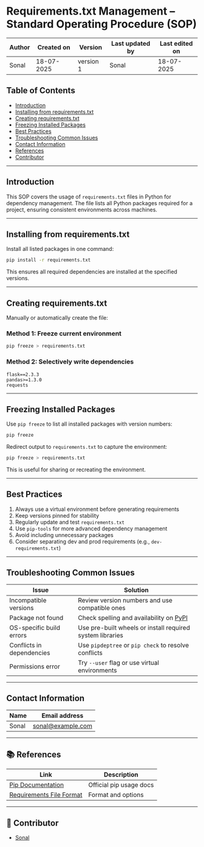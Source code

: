 # Requirements.txt Management – Standard Operating Procedure (SOP)

| Author      | Created on  | Version    | Last updated by | Last edited on |
|-------------|-------------|------------|-----------------|----------------|
| Sonal       | 18-07-2025  | version 1  | Sonal           | 18-07-2025     |

## Table of Contents
- [Introduction](#introduction)
- [Installing from requirements.txt](#installing-from-requirementstxt)
- [Creating requirements.txt](#creating-requirementstxt)
- [Freezing Installed Packages](#freezing-installed-packages)
- [Best Practices](#best-practices)
- [Troubleshooting Common Issues](#troubleshooting-common-issues)
- [Contact Information](#contact-information)
- [References](#references)
- [Contributor](#contributor)

---

## Introduction

This SOP covers the usage of `requirements.txt` files in Python for dependency management. The file lists all Python packages required for a project, ensuring consistent environments across machines.

---

## Installing from requirements.txt

Install all listed packages in one command:

```bash
pip install -r requirements.txt
```

This ensures all required dependencies are installed at the specified versions.

---

## Creating requirements.txt

Manually or automatically create the file:

### Method 1: Freeze current environment
```bash
pip freeze > requirements.txt
```

### Method 2: Selectively write dependencies
```text
flask==2.3.3
pandas>=1.3.0
requests
```

---

## Freezing Installed Packages

Use `pip freeze` to list all installed packages with version numbers:

```bash
pip freeze
```

Redirect output to `requirements.txt` to capture the environment:

```bash
pip freeze > requirements.txt
```

This is useful for sharing or recreating the environment.

---

## Best Practices

1. Always use a virtual environment before generating requirements  
2. Keep versions pinned for stability  
3. Regularly update and test `requirements.txt`  
4. Use `pip-tools` for more advanced dependency management  
5. Avoid including unnecessary packages  
6. Consider separating dev and prod requirements (e.g., `dev-requirements.txt`)

---

## Troubleshooting Common Issues

| **Issue**                                  | **Solution**                                                                 |
|--------------------------------------------|------------------------------------------------------------------------------|
| Incompatible versions                      | Review version numbers and use compatible ones                              |
| Package not found                          | Check spelling and availability on [PyPI](https://pypi.org)                 |
| OS-specific build errors                   | Use pre-built wheels or install required system libraries                   |
| Conflicts in dependencies                  | Use `pipdeptree` or `pip check` to resolve conflicts                        |
| Permissions error                          | Try `--user` flag or use virtual environments                               |

---

## Contact Information

| **Name**     | **Email address**                |
|--------------|----------------------------------|
| Sonal        | [sonal@example.com](mailto:sonal@example.com) |

---

## 📚 References

| **Link**                                                              | **Description**                     |
|-----------------------------------------------------------------------|-------------------------------------|
| [Pip Documentation](https://pip.pypa.io/en/stable/)                   | Official pip usage docs             |
| [Requirements File Format](https://pip.pypa.io/en/stable/cli/pip_install/#requirements-file-format) | Format and options                  |

---

## 👥 Contributor

- [Sonal](#)
